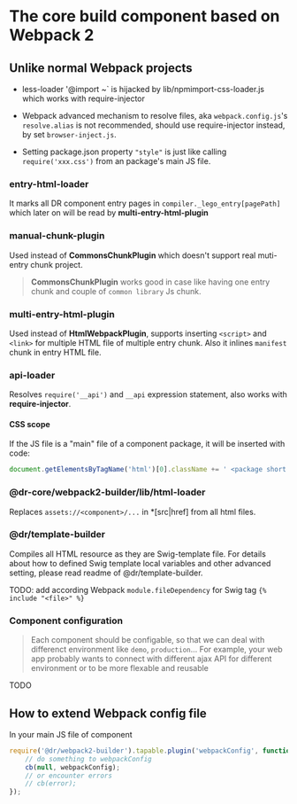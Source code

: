 The core build component based on Webpack 2
=========
## Unlike normal Webpack projects

- less-loader '@import ~<package>` is hijacked by lib/npmimport-css-loader.js which works with require-injector

- Webpack advanced mechanism to resolve files, aka `webpack.config.js`'s `resolve.alias` is not recommended,
should use require-injector instead, by set `browser-inject.js`.

- Setting package.json property `"style"` is just like calling `require('xxx.css')` from an package's main JS file.

### entry-html-loader
It marks all DR component entry pages in `compiler._lego_entry[pagePath]` which later on will be read by
**multi-entry-html-plugin**

### manual-chunk-plugin
Used instead of **CommonsChunkPlugin** which doesn't support real muti-entry chunk project.
> **CommonsChunkPlugin** works good in case like having one entry chunk and couple of `common library` Js chunk.

### multi-entry-html-plugin
Used instead of **HtmlWebpackPlugin**, supports inserting `<script>` and `<link>` for multiple HTML file of multiple entry chunk.
Also it inlines `manifest` chunk in entry HTML file.

### api-loader
Resolves `require('__api')` and `__api` expression statement, also works with **require-injector**.
#### CSS scope
If the JS file is a "main" file of a component package, it will be inserted with code:
```js
document.getElementsByTagName('html')[0].className += ' <package short name>';
```

### @dr-core/webpack2-builder/lib/html-loader
Replaces `assets://<component>/...` in *[src|href] from all html files.

### @dr/template-builder
Compiles all HTML resource as they are Swig-template file.
For details about how to defined Swig template local variables and other advanced setting,
please read readme of @dr/template-builder.

TODO: add according Webpack `module.fileDependency` for Swig tag `{% include "<file>" %}`

### Component configuration
> Each component should be configable, so that we can deal with differenct environment like `demo`, `production`...
For example, your web app probably wants to connect with different ajax API for different environment or to be more flexable and
reusable

TODO

## How to extend Webpack config file
In your main JS file of component
```js
require('@dr/webpack2-builder').tapable.plugin('webpackConfig', function(webpackConfig, cb) {
	// do something to webpackConfig
	cb(null, webpackConfig);
	// or encounter errors
	// cb(error);
});
```


